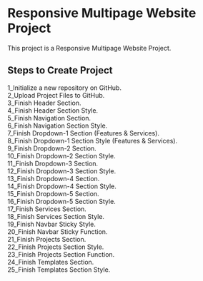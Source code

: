 # Responsive Multipage Website Project

This project is a Responsive Multipage Website Project.

## Steps to Create Project

1_Initialize a new repository on GitHub.  
2_Upload Project Files to GitHub.  
3_Finish Header Section.  
4_Finish Header Section Style.  
5_Finish Navigation Section.  
6_Finish Navigation Section Style.  
7_Finish Dropdown-1 Section (Features & Services).  
8_Finish Dropdown-1 Section Style (Features & Services).  
9_Finish Dropdown-2 Section.  
10_Finish Dropdown-2 Section Style.  
11_Finish Dropdown-3 Section.  
12_Finish Dropdown-3 Section Style.  
13_Finish Dropdown-4 Section.  
14_Finish Dropdown-4 Section Style.  
15_Finish Dropdown-5 Section.  
16_Finish Dropdown-5 Section Style.  
17_Finish Services Section.  
18_Finish Services Section Style.  
19_Finish Navbar Sticky Style.  
20_Finish Navbar Sticky Function.  
21_Finish Projects Section.  
22_Finish Projects Section Style.  
23_Finish Projects Section Function.  
24_Finish Templates Section.  
25_Finish Templates Section Style.  







